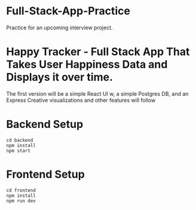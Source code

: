 # Full-Stack-App-Practice
Practice for an upcoming interview project.

# Happy Tracker - Full Stack App That Takes User Happiness Data and Displays it over time.
The first version will be a simple React UI w, a simple Postgres DB, and an Express 
Creative visualizations and other features will follow


# Backend Setup
```
cd backend
npm install
npm start
```
# Frontend Setup
```
cd frontend
npm install
npm run dev
```
